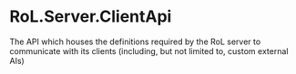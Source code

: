 # RoL.Server.ClientApi
The API which houses the definitions required by the RoL server to communicate with its clients (including, but not limited to, custom external AIs)
